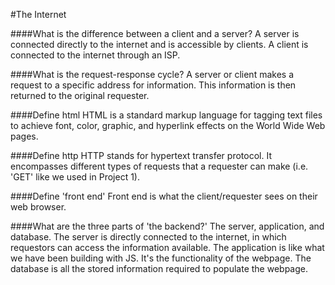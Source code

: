 #The Internet


####What is the difference between a client and a server?
A server is connected directly to the internet and is accessible by clients. A client is connected to the internet through an ISP.

####What is the request-response cycle?
A server or client makes a request to a specific address for information. This information is then returned to the original requester.

####Define html
HTML is a standard markup language for tagging text files to achieve font, color, graphic, and hyperlink effects on the World Wide Web pages.

####Define http
HTTP stands for hypertext transfer protocol. It encompasses different types of requests that a requester can make (i.e. 'GET' like we used in Project 1).


####Define 'front end'
Front end is what the client/requester sees on their web browser.

####What are the three parts of 'the backend?'
The server, application, and database. The server is directly connected to the internet, in which requestors can access the information available. The application is like what we have been building with JS. It's the functionality of the webpage. The database is all the stored information required to populate the webpage.
